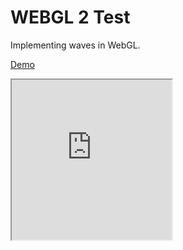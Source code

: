 # WEBGL 2 Test

Implementing waves in WebGL.

[Demo](https://harikrishnanbalagopal.github.io/waves-element/)

<iframe title="demo" width="256" height="256" src="https://harikrishnanbalagopal.github.io/waves-element/"></iframe>